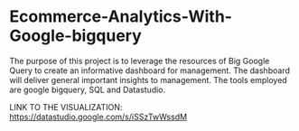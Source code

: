 # Ecommerce-Analytics-With-Google-bigquery
The purpose of this project is to leverage the resources of Big Google Query to create an informative dashboard for management. The dashboard will deliver general important insights to management. 
The tools employed are google bigquery, SQL and Datastudio.

LINK TO THE VISUALIZATION:
https://datastudio.google.com/s/iSSzTwWssdM

